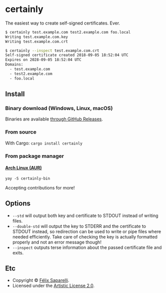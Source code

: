 # certainly

The easiest way to create self-signed certificates. Ever.

```bash
$ certainly test.example.com test2.example.com foo.local
Writing test.example.com.key
Writing test.example.com.crt

$ certainly --inspect test.example.com.crt
Self-signed certificate created 2018-09-05 18:52:04 UTC
Expires on 2028-09-05 18:52:04 UTC
Domains:
  - test.example.com
  - test2.example.com
  - foo.local
```


## Install

### Binary download (Windows, Linux, macOS)

Binaries are available [through GitHub Releases](https://github.com/passcod/certainly/releases).

### From source

With Cargo: `cargo install certainly`

### From package manager

#### [Arch Linux (AUR)](https://aur.archlinux.org/packages/certainly-bin)

    yay -S certainly-bin

Accepting contributions for more!


## Options

 - `--std` will output both key and certificate to STDOUT instead of writing files.
 - `--double-std` will output the key to STDERR and the certificate to STDOUT instead, so redirection can be used to write or pipe files where needed efficiently. Take care of checking the key is actually formatted properly and not an error message though!
 - `--inspect` outputs terse information about the passed certificate file and exits.


## Etc

 - Copyright © [Félix Saparelli](https://passcod.name).
 - Licensed under the [Artistic License 2.0](./LICENSE).
